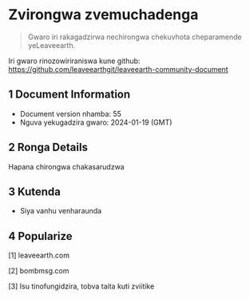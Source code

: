 # Zvirongwa zvemuchadenga

>Gwaro iri rakagadzirwa nechirongwa chekuvhota cheparamende yeLeaveearth.

Iri gwaro rinozowiriraniswa kune github: https://github.com/leaveearthgit/leaveearth-community-document

## 1 Document Information

- Document version nhamba: 55
- Nguva yekugadzira gwaro: 2024-01-19 (GMT)

## 2 Ronga Details

Hapana chirongwa chakasarudzwa

## 3 Kutenda
* Siya vanhu venharaunda

## 4 Popularize
[1] leaveearth.com

[2] bombmsg.com

[3] Isu tinofungidzira, tobva taita kuti zviitike